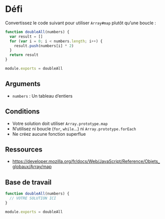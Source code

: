 # Défi

Convertissez le code suivant pour utiliser `Array#map` plutôt qu’une boucle :

```js
function doubleAll(numbers) {
  var result = []
  for (var i = 0; i < numbers.length; i++) {
    result.push(numbers[i] * 2)
  }
  return result
}

module.exports = doubleAll
```

## Arguments

* `numbers` : Un tableau d’entiers

## Conditions

* Votre solution doit utiliser `Array.prototype.map`
* N’utilisez ni boucle (`for`, `while`…) ni `Array.prototype.forEach`
* Ne créez aucune fonction superflue

## Ressources

* https://developer.mozilla.org/fr/docs/Web/JavaScript/Reference/Objets_globaux/Array/map

## Base de travail

```js
function doubleAll(numbers) {
  // VOTRE SOLUTION ICI
}

module.exports = doubleAll
```
